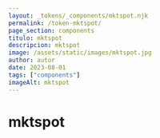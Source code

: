 ```yaml
---
layout: _tokens/_components/mktspot.njk
permalink: /token-mktspot/
page_section: components
titulo: mktspot
descripcion: mktspot
image: /assets/static/images/mktspot.jpg
author: autor
date: 2023-08-01 
tags: ["components"]
imageAlt: mktspot
---
```

# mktspot

